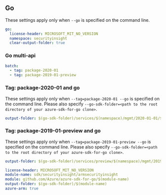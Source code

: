 ## Go

These settings apply only when `--go` is specified on the command line.

```yaml $(go)
go:
  license-header: MICROSOFT_MIT_NO_VERSION
  namespace: securityinsight
  clear-output-folder: true
```

### Go multi-api

```yaml $(go) && $(multiapi)
batch:
  - tag: package-2020-01
  - tag: package-2019-01-preview
```

### Tag: package-2020-01 and go

These settings apply only when `--tag=package-2020-01 --go` is specified on the command line.
Please also specify `--go-sdk-folder=<path to the root directory of your azure-sdk-for-go clone>`.

```yaml $(tag) == 'package-2020-01' && $(go)
output-folder: $(go-sdk-folder)/services/$(namespace)/mgmt/2020-01-01/$(namespace)
```

### Tag: package-2019-01-preview and go

These settings apply only when `--tag=package-2019-01-preview --go` is specified on the command line.
Please also specify `--go-sdk-folder=<path to the root directory of your azure-sdk-for-go clone>`.

```yaml $(tag) == 'package-2019-01-preview' && $(go)
output-folder: $(go-sdk-folder)/services/preview/$(namespace)/mgmt/2019-01-01-preview/$(namespace)
```

```yaml $(go) && $(track2)
license-header: MICROSOFT_MIT_NO_VERSION
module-name: sdk/securityinsight/armsecurityinsight
module: github.com/Azure/azure-sdk-for-go/$(module-name)
output-folder: $(go-sdk-folder)/$(module-name)
azure-arm: true
```


